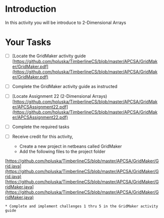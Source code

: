 # Introduction
In this activity you will be introduce to  2-Dimensional Arrays

# Your Tasks

- [ ] [Locate the GridMaker activity guide [https://github.com/hpluska/TimberlineCS/blob/master/APCSA/GridMaker/GridMaker.pdf](https://github.com/hpluska/TimberlineCS/blob/master/APCSA/GridMaker/GridMaker.pdf)

- [ ] Complete the GridMaker activity guide as instructed

- [ ] [Locate Assignment 22 (2-Dimensional Arrays) [https://github.com/hpluska/TimberlineCS/blob/master/APCSA/GridMaker/APCSAssignment22.pdf](https://github.com/hpluska/TimberlineCS/blob/master/APCSA/GridMaker/APCSAssignment22.pdf)

- [ ] Complete the required tasks

- [ ] Receive credit for this activity, 

	* Create a new project in netbeans called GridMaker
	* Add the following files to the project folder
	
[https://github.com/hpluska/TimberlineCS/blob/master/APCSA/GridMaker/Grid.java](https://github.com/hpluska/TimberlineCS/blob/master/APCSA/GridMaker/Grid.java)
[https://github.com/hpluska/TimberlineCS/blob/master/APCSA/GridMaker/GridMaker.java](https://github.com/hpluska/TimberlineCS/blob/master/APCSA/GridMaker/GridMaker.java) 

	* Complete and implement challenges 1 thru 5 in the GridMaker activity guide






